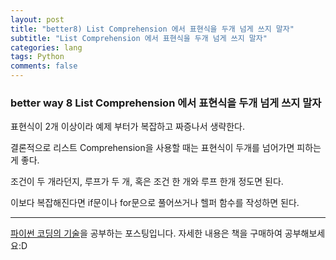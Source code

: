 ```yaml
---
layout: post  
title: "better8) List Comprehension 에서 표현식을 두개 넘게 쓰지 말자"  
subtitle: "List Comprehension 에서 표현식을 두개 넘게 쓰지 말자"  
categories: lang        
tags: Python    
comments: false  
---
```


### better way 8 List Comprehension 에서 표현식을 두개 넘게 쓰지 말자

표현식이 2개 이상이라 예제 부터가 복잡하고 짜증나서 생략한다.

결론적으로 리스트 Comprehension을 사용할 때는 표현식이 두개를 넘어가면 피하는게 좋다.

조건이 두 개라던지, 루프가 두 개, 혹은 조건 한 개와 루프 한개 정도면 된다.

이보다 복잡해진다면 if문이나 for문으로 풀어쓰거나 헬퍼 함수를 작성하면 된다.

---

[파이썬 코딩의 기술](http://www.gilbut.co.kr/book/bookView.aspx?bookcode=BN001430&page=1&TF=T)을 공부하는 포스팅입니다.
자세한 내용은 책을 구매하여 공부해보세요:D
